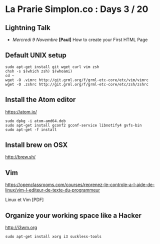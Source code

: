 # La Prarie Simplon.co : Days 3 / 20

## Lightning Talk

- _Mercredi 9 Novembre_ **[Paul]** How to create your First HTML Page

## Default UNIX setup

```shell
sudo apt-get install git wget curl vim zsh
chsh -s $(which zsh) $(whoami)
cd ~
wget -O .vimrc http://git.grml.org/f/grml-etc-core/etc/vim/vimrc
wget -O .zshrc http://git.grml.org/f/grml-etc-core/etc/zsh/zshrc
```

## Install the Atom editor

https://atom.io/

```shell
sudo dpkg -i atom-amd64.deb
sudo apt-get install gconf2 gconf-service libnotify4 gvfs-bin
sudo apt-get -f install
```

## Install brew on OSX

http://brew.sh/

## Vim

https://openclassrooms.com/courses/reprenez-le-controle-a-l-aide-de-linux/vim-l-editeur-de-texte-du-programmeur

Linux et Vim [PDF]

## Organize your working space like a Hacker

http://i3wm.org

```
sudo apt-get install xorg i3 suckless-tools
```
